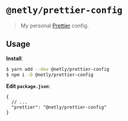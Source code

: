 # `@netly/prettier-config`

> My personal [Prettier](https://prettier.io) config.

## Usage

**Install**:

```bash
$ yarn add --dev @netly/prettier-config
$ npm i -D @netly/prettier-config
```

**Edit `package.json`**:

```jsonc
{
  // ...
  "prettier": "@netly/prettier-config"
}
```
